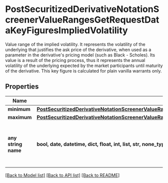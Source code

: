 # PostSecuritizedDerivativeNotationScreenerValueRangesGetRequestDataKeyFiguresImpliedVolatility

Value range of the implied volatility. It represents the volatility of the underlying that justifies the ask price of the derivative, when used as a parameter in the derivative's pricing model (such as Black - Scholes). Its value is a result of the pricing process, thus it represents the annual volatility of the underlying expected by the market participants until maturity of the derivative. This key figure is calculated for plain vanilla warrants only.

## Properties
Name | Type | Description | Notes
------------ | ------------- | ------------- | -------------
**minimum** | [**PostSecuritizedDerivativeNotationScreenerValueRangesGetRequestDataCapitalProtectionMinimum**](PostSecuritizedDerivativeNotationScreenerValueRangesGetRequestDataCapitalProtectionMinimum.md) |  | [optional] 
**maximum** | [**PostSecuritizedDerivativeNotationScreenerValueRangesGetRequestDataKeyFiguresBreakEvenDistanceRelativeMaximum**](PostSecuritizedDerivativeNotationScreenerValueRangesGetRequestDataKeyFiguresBreakEvenDistanceRelativeMaximum.md) |  | [optional] 
**any string name** | **bool, date, datetime, dict, float, int, list, str, none_type** | any string name can be used but the value must be the correct type | [optional]

[[Back to Model list]](../README.md#documentation-for-models) [[Back to API list]](../README.md#documentation-for-api-endpoints) [[Back to README]](../README.md)


